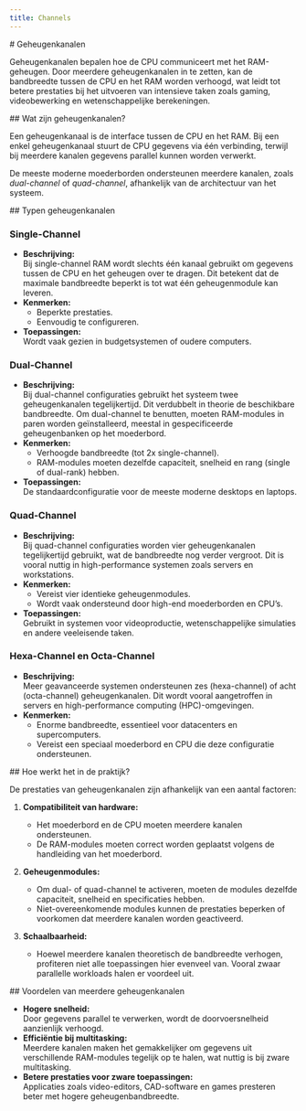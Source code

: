 ```yaml
---
title: Channels
---
```


<div class="header1" id="top" markdown = "1">
# Geheugenkanalen
</div>

Geheugenkanalen bepalen hoe de CPU communiceert met het RAM-geheugen. Door meerdere geheugenkanalen in te zetten, kan de bandbreedte tussen de CPU en het RAM worden verhoogd, wat leidt tot betere prestaties bij het uitvoeren van intensieve taken zoals gaming, videobewerking en wetenschappelijke berekeningen.

<div class="header2" markdown = "1">
## Wat zijn geheugenkanalen?  
</div>

Een geheugenkanaal is de interface tussen de CPU en het RAM. Bij een enkel geheugenkanaal stuurt de CPU gegevens via één verbinding, terwijl bij meerdere kanalen gegevens parallel kunnen worden verwerkt.

De meeste moderne moederborden ondersteunen meerdere kanalen, zoals *dual-channel* of *quad-channel*, afhankelijk van de architectuur van het systeem.

<div class="header2" markdown = "1">
## Typen geheugenkanalen
</div>

### Single-Channel  
- **Beschrijving:**  
  Bij single-channel RAM wordt slechts één kanaal gebruikt om gegevens tussen de CPU en het geheugen over te dragen. Dit betekent dat de maximale bandbreedte beperkt is tot wat één geheugenmodule kan leveren.  
- **Kenmerken:**  
  - Beperkte prestaties.  
  - Eenvoudig te configureren.  
- **Toepassingen:**  
  Wordt vaak gezien in budgetsystemen of oudere computers.



### Dual-Channel  
- **Beschrijving:**  
  Bij dual-channel configuraties gebruikt het systeem twee geheugenkanalen tegelijkertijd. Dit verdubbelt in theorie de beschikbare bandbreedte. Om dual-channel te benutten, moeten RAM-modules in paren worden geïnstalleerd, meestal in gespecificeerde geheugenbanken op het moederbord.  
- **Kenmerken:**  
  - Verhoogde bandbreedte (tot 2x single-channel).  
  - RAM-modules moeten dezelfde capaciteit, snelheid en rang (single of dual-rank) hebben.  
- **Toepassingen:**  
  De standaardconfiguratie voor de meeste moderne desktops en laptops.


### Quad-Channel  
- **Beschrijving:**  
  Bij quad-channel configuraties worden vier geheugenkanalen tegelijkertijd gebruikt, wat de bandbreedte nog verder vergroot. Dit is vooral nuttig in high-performance systemen zoals servers en workstations.  
- **Kenmerken:**  
  - Vereist vier identieke geheugenmodules.  
  - Wordt vaak ondersteund door high-end moederborden en CPU’s.  
- **Toepassingen:**  
  Gebruikt in systemen voor videoproductie, wetenschappelijke simulaties en andere veeleisende taken.



### Hexa-Channel en Octa-Channel  
- **Beschrijving:**  
  Meer geavanceerde systemen ondersteunen zes (hexa-channel) of acht (octa-channel) geheugenkanalen. Dit wordt vooral aangetroffen in servers en high-performance computing (HPC)-omgevingen.  
- **Kenmerken:**  
  - Enorme bandbreedte, essentieel voor datacenters en supercomputers.  
  - Vereist een speciaal moederbord en CPU die deze configuratie ondersteunen.  

<div class="header2" markdown = "1">
## Hoe werkt het in de praktijk?
</div>

De prestaties van geheugenkanalen zijn afhankelijk van een aantal factoren:  
1. **Compatibiliteit van hardware:**  
   - Het moederbord en de CPU moeten meerdere kanalen ondersteunen.  
   - De RAM-modules moeten correct worden geplaatst volgens de handleiding van het moederbord.

2. **Geheugenmodules:**  
   - Om dual- of quad-channel te activeren, moeten de modules dezelfde capaciteit, snelheid en specificaties hebben.  
   - Niet-overeenkomende modules kunnen de prestaties beperken of voorkomen dat meerdere kanalen worden geactiveerd.

3. **Schaalbaarheid:**  
   - Hoewel meerdere kanalen theoretisch de bandbreedte verhogen, profiteren niet alle toepassingen hier evenveel van. Vooral zwaar parallelle workloads halen er voordeel uit.

<div class="header2" markdown = "1">
## Voordelen van meerdere geheugenkanalen
</div>
  
- **Hogere snelheid:**  
  Door gegevens parallel te verwerken, wordt de doorvoersnelheid aanzienlijk verhoogd.
- **Efficiëntie bij multitasking:**  
  Meerdere kanalen maken het gemakkelijker om gegevens uit verschillende RAM-modules tegelijk op te halen, wat nuttig is bij zware multitasking.
- **Betere prestaties voor zware toepassingen:**  
  Applicaties zoals video-editors, CAD-software en games presteren beter met hogere geheugenbandbreedte.

